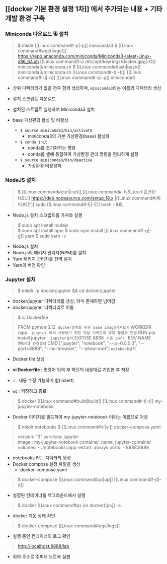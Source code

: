 ## [[docker 기본 환경 설정 1차]] 에서 추가되는 내용 + 기타 개발 환경 구축

### Miniconda 다운로드 및 설치

> $ mkdir [[Linux command#-p|-p]] miniconda3
> $ [[Linux command#wget|wget]] https://repo.anaconda.com/miniconda/Miniconda3-latest-Linux-x86_64.sh [[Linux command#-o /etc/apt/keyrings/docker.gpg|-O]] miniconda3/miniconda.sh
> $ [[Linux command#bash|bash]] miniconda3/miniconda.sh [[Linux command#-b|-b]] [[Linux command#-u|-u]] [[Linux command#-p|-p]] miniconda3

- 상위 디렉터리가 없을 경우 함께 생성하며, `miniconda3`라는 이름의 디렉터리 생성
- 설치 스크립트 다운로드
- 설치된 스트립트 실행하여 Miniconda3 설치


- base 가상환경 활성 및 비활성
	- `$ source miniconda3/bin/activate`
		- miniconda3의 기본 가상환경(base) 활성화 
	- `$ conda init`
		- conda를 초기화하는 명령
		- conda를 셸에 통합하여 가상환경 관리 명령을 편리하게 설정
	- `$ source miniconda3/bin/deactive`
		- 가상환경 비활성화

### NodeJS 설치

> $ [[Linux command#curl|curl]] [[Linux command#-fsSL(curl 옵션)|-fsSL]] https://deb.nodesource.com/setup_18.x |[[Linux command#(파이프)|^]] sudo [[Linux command#-E|-E]] bash - &&\

- Node.js 설치 스크립트를 가져와 실행

> $ sudo apt install nodejs  
> $ sudo apt install npm
> $ sudo npm install [[Linux command#-g|-g]] yarn
> $ sudo yarn -v

- Node.js 설치
- Node.js의 패키지 관리자(NPM)를 설치
- Yarn 패키지 관리자를 전역 설치
- Yarn의 버전 확인

### Jupyter 설치

> $ mkdir -p docker/jupyter && cd docker/jupyter

- docker/jupyter 디렉터리를 생성, 이미 존재하면 넘어감
- docker/jupyter 디렉터리로 이동

> $ vi Dockerfile
> 
> FROM python:3.12  `docker설치를 위한 base image가져오기`
> WORKDIR /app   `jupyter 에서 사용하기 위한 작업 디렉토리 추후 볼륨과 연결`
> RUN pip install jupyter    `jupyter설치`
>EXPOSE 8888  `사용 port `
>ENV NAME World  `환경설정`
>CMD ["jupyter", "notebook", "--ip=0.0.0.0", "--port=8888", "--no-browser", "--allow-root"] `notebook설치`

- Docker file 생성

- **vi Dockerfile** : 명령어 입력 후 하단의 내용대로 기입한 후 저장
- `i` : 내용 수정 가능하게 함(insert)
- `wq` : 저장하고 종료

> $ docker [[Linux command#build|build]] [[Linux command#-t|-t]] my-jupyter-notebook

- Docker 이미지를 빌드하여 my-jupyter-notebook 이라는 이름으로 저장

> $ mkdir notebooks
> $ [[Linux command#vi|vi]] docker-compose.yaml
> 
> version: "3"
> services:
>   jupyter:  
>     image : my-jupyter-notebook
>     container_name: jupyter-container
>     volumes:
>      - ./notebooks:/app
>     restart: always
>     ports:
>      - 8888:8888

- notebooks 라는 디렉터리 생성
- Docker compose 설정 파일을 생성
	- docker-compose.yaml

> $ docker-compose [[Linux command#up|up]] [[Linux command#-d|-d]]

- 설정된 컨테이너를 백그라운드에서 실행

> $ docker [[Linux command#ps (in docker)|ps]] -a

- docker 기동 상태 확인

> $ docker-compose [[Linux command#logs|logs]]

- 실행 중인 컨테이너의 로그 확인

> [http://localhost:8888/lab](http://localhost:8888/lab)

- 위의 주소로 주피터 노트북 실행